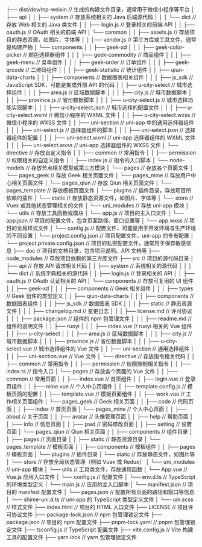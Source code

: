 ├── dist/dev/mp-weixin                        // 生成的构建文件目录，通常用于微信小程序等平台
│   ├── api
│   │   ├── system                    // 存放系统相关的 Java 后端源代码
│   │   │   └── dict                           // 存放 Web 相关的 Java 类文件
│   │   ├── login.js                   // 登录相关的前端 API
│   │   ├── oauth.js                  // OAuth 相关的前端 API
│   └── common 
│   │   ├── assets.js                 // 存放项目的静态资源，如图片、字体等
│   │   │── vendor.js                 // 第三方库或工具文件，通常是构建产物
│   └── components 
│   │   ├── geek-xd
│   │   │   ├── geek-color-picker    // 颜色选择器组件
│   │   │   ├── geek-commodity       // 商品组件
│   │   │   ├── geek-menu            // 菜单组件
│   │   │   ├── geek-order           // 订单组件
│   │   │   ├── geek-qrcode          // 二维码组件
│   │   │   ├── geek-statistic       // 统计组件
│   │   ├── qiun-data-charts
│   │   │   ├── components           // 数据图表相关组件
│   │   │   ├── js_sdk               // JavaScript SDK，可能是集成外部 API 的代码
│   │   ├── u-city-select            // 城市选择组件
│   │   │   ├── area.js              // 区域数据脚本
│   │   │   ├── city.js              // 城市数据脚本
│   │   │   ├── province.js          // 省份数据脚本
│   │   │   ├── u-city-select.js     // 城市选择功能实现脚本
│   │   │   ├── u-city-select.json   // 城市选择的配置文件
│   │   │   ├── u-city-select.wxml   // 微信小程序的 WXML 文件
│   │   │   ├── u-city-select.wxss   // 微信小程序的 WXSS 文件
│   │   ├── uni-section              // uni-app 中的通用选择器组件
│   │   │   ├── uni-select.js        // 选择器组件的脚本
│   │   │   ├── uni-select.json      // 选择器组件的配置
│   │   │   ├── uni-select.wxml      // uni-app 选择器组件的 WXML 文件
│   │   │   ├── uni-select.wxss      // uni-app 选择器组件的 WXSS 文件
│   └── directive                    // 存放自定义指令
│   │   ├── common                   // 常用指令
│   │   ├── permission               // 权限相关的自定义指令
│   │   ├── index.js                 // 指令的入口脚本
│   └── node-models                  // 存放节点相关模型或第三方模块
│   └── pages                         // 存放各个页面文件
│   └── pages_geek                    // 存放 Geek 相关页面文件
│   └── pages_mine                    // 存放用户中心相关页面文件
│   └── pages_qiun                    // 存放 Qiun 相关页面文件
│   └── pages_template                // 存放模板页面文件
│   └── plugins                       // 插件目录，存放项目所依赖的插件
│   └── static                        // 存放静态资源文件，如图片、字体等
│   └── store                         // Vuex 或其他状态管理相关的文件
│   └── uni_modules                   // 存放 uni-app 模块
│   └── utils                         // 存放工具函数或模块
│   └── app.js                        // 项目的主入口文件
│   └── app.json                      // 项目的配置文件，包含页面路径、窗口设置等
│   └── app.wxss                      // 项目的全局样式文件
│   └── config.js                     // 配置文件，可能是用于开发环境与生产环境的不同设置
│   └── project.config.json           // 项目配置文件，uni-app 的专有配置
│   └── project.private.config.json   // 项目的私密配置文件，通常用于保存敏感信息
├── doc                                // 项目的文档目录，包含项目说明、API 文档等
├── node_modules                       // 存放项目依赖的第三方库文件
├── src                                // 项目的源代码目录
│   ├── api                           // 存放 API 请求相关代码
│   │   ├── system                    // 系统相关的源代码
│   │   │   └── dict                           // 系统字典相关的源代码
│   │   ├── login.js                  // 登录相关的 API
│   │   ├── oauth.js                  // OAuth 认证相关的 API
│   └── components                    // 存放可复用的 UI 组件
│   │   ├── geek-xd
│   │   │   ├── components            // Geek 相关组件
│   │   │   ├── types                 // Geek 组件的类型定义
│   │   ├── qiun-data-charts
│   │   │   ├── components            // 数据图表组件
│   │   │   ├── js_sdk               // 数据图表 SDK
│   │   │   ├── static               // 静态资源文件
│   │   │   ├── changelog.md         // 变更日志
│   │   │   ├── license.md           // 许可协议
│   │   │   ├── package.json         // 组件的 npm 包管理文件
│   │   │   ├── readme.md            // 组件的说明文件
│   │   ├── ruoyi
│   │   │   ├── index.vue            // ruoyi 相关的 Vue 组件
│   │   ├── u-city-select
│   │   │   ├── area.js              // 区域数据脚本
│   │   │   ├── city.js              // 城市数据脚本
│   │   │   ├── province.js          // 省份数据脚本
│   │   │   ├── u-city-select.vue    // 城市选择组件的 Vue 文件
│   │   ├── uni-section              // 通用选择组件
│   │   │   ├── uni-section.vue      // Vue 文件
│   └── directive                     // 存放指令相关代码
│   │   ├── common                    // 常用指令
│   │   ├── permission                // 权限控制相关指令
│   │   ├── index.ts                  // 指令入口
│   └── pages                          // 存放各个页面的 Vue 文件
│   │   ├── common                    // 常用页面
│   │   ├── index.vue                 // 首页组件
│   │   ├── login.vue                 // 登录页组件
│   │   ├── mine.vue                  // 个人中心页组件
│   │   ├── template.config.js        // 模板页面的配置
│   │   ├── template.vue              // 模板页面组件
│   │   ├── work.vue                  // 工作相关页面组件
│   └── pages_geek                     // Geek 相关页面
│   │   ├── code                      // 代码页面
│   │   ├── index                     // 首页页面
│   └── pages_mine                     // 个人中心页面
│   │   ├── about                     // 关于页面
│   │   ├── avatar                    // 头像管理页面
│   │   ├── help                      // 帮助页面
│   │   ├── info                      // 信息页面
│   │   ├── pwd                       // 密码修改页面
│   │   ├── setting                   // 设置页面
│   └── pages_qiun                     // Qiun 相关页面
│   │   ├── components                // 组件目录
│   │   ├── pages                     // 页面目录
│   │   ├── static                    // 静态资源目录
│   └── pages_template                 // 模板页面
│   │   ├── components                // 模板组件
│   │   ├── pages                     // 模板页面
│   └── plugins                        // 插件目录
│   └── static                         // 存放静态文件，如图片等
│   └── store                          // 存放全局状态管理（例如 Vuex 或 Redux）
│   └── uni_modules                    // uni-app 模块
│   └── utils                          // 工具类文件，存放通用函数
│   └── App.vue                        // Vue.js 应用入口文件
│   └── config.js                      // 配置文件
│   └── env.d.ts                       // TypeScript 的环境类型定义
│   └── main.js                        // 应用的主入口脚本
│   └── manifest.json                  // 项目的 manifest 配置文件
│   └── pages.json                     // 配置所有页面的路径和窗口等信息
│   └── shime-uni.d.ts                 // uni-app 的 TypeScript 类型定义文件
│   └── uin.scss                       // 样式文件
├── index.html                         // 项目的 HTML 入口文件
├── LICENSE                            // 项目许可协议文件
├── package-lock.json                  // npm 包管理锁定文件
├── package.json                       // 项目的 npm 配置文件
├── pnpm-lock.yaml                     // pnpm 包管理锁定文件
├── tsconfig.js                        // TypeScript 配置文件
├── vite.config.js                     // Vite 构建工具的配置文件
├── yarn.lock                          // yarn 包管理锁定文件
